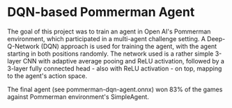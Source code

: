 # DQN-based Pommerman Agent

The goal of this project was to train an agent in Open AI's Pommerman environment, which participated in a multi-agent challenge setting. A Deep-Q-Network (DQN) approach is used for training the agent, with the agent starting in both positions randomly. The network used is a rather simple 3-layer CNN with adaptive average pooing and ReLU activation, followed by a 3-layer fully connected head - also with ReLU activation - on top, mapping to the agent's action space.

The final agent (see pommerman-dqn-agent.onnx) won 83% of the games against Pommerman environment's SimpleAgent.
